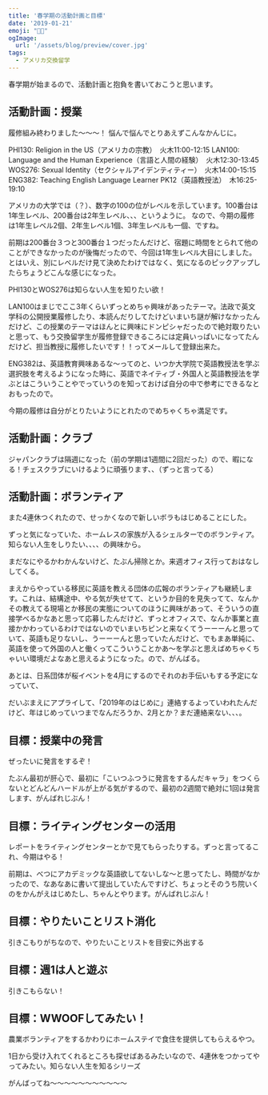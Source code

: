 ```yaml
---
title: '春学期の活動計画と目標'
date: '2019-01-21'
emoji: "💪🏼"
ogImage:
  url: '/assets/blog/preview/cover.jpg'
tags:
  - アメリカ交換留学
---
```


春学期が始まるので、活動計画と抱負を書いておこうと思います。

## 活動計画：授業

履修組み終わりました～～～！ 悩んで悩んでとりあえずこんなかんじに。

PHI130: Religion in the US（アメリカの宗教）　火木11:00-12:15
LAN100: Language and the Human Experience（言語と人間の経験）　火木12:30-13:45
WOS276: Sexual Identity（セクシャルアイデンティティー）　火木14:00-15:15
ENG382: Teaching English Language Learner PK12（英語教授法）　木16:25-19:10 

アメリカの大学では（？）、数字の100の位がレベルを示しています。100番台は1年生レベル、200番台は2年生レベル、、、というように。
なので、今期の履修は1年生レベル2個、2年生レベル1個、3年生レベルも一個、ですね。

前期は200番台３つと300番台１つだったんだけど、宿題に時間をとられて他のことができなかったのが後悔だったので、今回は1年生レベル大目にしました。とはいえ、別にレベルだけ見て決めたわけではなく、気になるのピックアップしたらちょうどこんな感じになった。

PHI130とWOS276は知らない人生を知りたい欲！

LAN100はまじでここ3年くらいずっとめちゃ興味があったテーマ。法政で英文学科の公開授業履修したり、本読んだりしてたけどいまいち謎が解けなかったんだけど、この授業のテーマはほんとに興味にドンピシャだったので絶対取りたいと思って、もう交換留学生が履修登録できるころには定員いっぱいになってたんだけど、担当教授に履修したいです！！ってメールして登録出来た。

ENG382は、英語教育興味あるな～ってのと、いつか大学院で英語教授法を学ぶ選択肢を考えるようになった時に、英語でネイティブ・外国人と英語教授法を学ぶとはこういうことやでっていうのを知っておけば自分の中で参考にできるなとおもったので。

今期の履修は自分がとりたいようにとれたのでめちゃくちゃ満足です。

## 活動計画：クラブ

ジャパンクラブは隔週になった（前の学期は1週間に2回だった）ので、暇になる！チェスクラブにいけるように頑張ります、、（ずっと言ってる）

## 活動計画：ボランティア

また4連休つくれたので、せっかくなので新しいボラもはじめることにした。

ずっと気になっていた、ホームレスの家族が入るシェルターでのボランティア。知らない人生をしりたい、、、、の興味から。

まだなにやるかわかんないけど、たぶん掃除とか。来週オフィス行っておはなししてくる。

まえからやっている移民に英語を教える団体の広報のボランティアも継続します。これは、結構途中、やる気が失せてて、というか目的を見失ってて、なんかその教えてる現場とか移民の実態についてのほうに興味があって、そういうの直接学べるかなあと思って応募したんだけど、ずっとオフィスで、なんか事業と直接かかわっているわけではないのでいまいちピンと来なくてうーーーんと思っていて、英語も足りないし、うーーーんと思っていたんだけど、でもまあ単純に、英語を使って外国の人と働くってこういうことかあ～を学ぶと思えばめちゃくちゃいい環境だよなあと思えるようになった。ので、がんばる。

あとは、日系団体が桜イベントを4月にするのでそれのお手伝いもする予定になっていて、

だいぶまえにアプライして、「2019年のはじめに」連絡するよっていわれたんだけど、年はじめっていつまでなんだろうか、2月とか？まだ連絡来ない、、、。

## 目標：授業中の発言

ぜったいに発言をするぞ！

たぶん最初が肝心で、最初に「こいつふつうに発言をするんだキャラ」をつくらないとどんどんハードルが上がる気がするので、最初の2週間で絶対に1回は発言します、がんばれじぶん！

## 目標：ライティングセンターの活用

レポートをライティングセンターとかで見てもらったりする。ずっと言ってるこれ、今期はやる！

前期は、べつにアカデミックな英語欲してないしな～と思ってたし、時間がなかったので、なあなあに書いて提出していたんですけど、ちょっとそのうち院いくのをかんがえはじめたし、ちゃんとやります。がんばれじぶん！

## 目標：やりたいことリスト消化

引きこもりがちなので、やりたいことリストを目安に外出する

## 目標：週1は人と遊ぶ

引きこもらない！

## 目標：WWOOFしてみたい！

農業ボランティアをするかわりにホームステイで食住を提供してもらえるやつ。

1日から受け入れてくれるところも探せばあるみたいなので、4連休をつかってやってみたい。知らない人生を知るシリーズ

がんばってね～～～～～～～～～～～